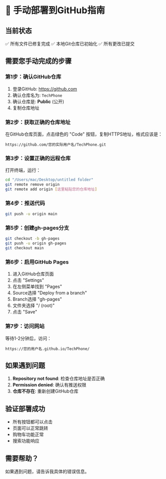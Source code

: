 # 🚀 手动部署到GitHub指南

## 当前状态
✅ 所有文件已修复完成
✅ 本地Git仓库已初始化
✅ 所有更改已提交

## 需要您手动完成的步骤

### 第1步：确认GitHub仓库
1. 登录GitHub: https://github.com
2. 确认仓库名为: `TechPhone`
3. 确认仓库是: **Public** (公开)
4. 复制仓库地址

### 第2步：获取正确的仓库地址
在GitHub仓库页面，点击绿色的 "Code" 按钮，复制HTTPS地址，格式应该是：
```
https://github.com/您的实际用户名/TechPhone.git
```

### 第3步：设置正确的远程仓库
打开终端，运行：
```bash
cd "/Users/mac/Desktop/untitled folder"
git remote remove origin
git remote add origin [这里粘贴您的仓库地址]
```

### 第4步：推送代码
```bash
git push -u origin main
```

### 第5步：创建gh-pages分支
```bash
git checkout -b gh-pages
git push -u origin gh-pages
git checkout main
```

### 第6步：启用GitHub Pages
1. 进入GitHub仓库页面
2. 点击 "Settings"
3. 在左侧菜单找到 "Pages"
4. Source选择 "Deploy from a branch"
5. Branch选择 "gh-pages"
6. 文件夹选择 "/ (root)"
7. 点击 "Save"

### 第7步：访问网站
等待1-2分钟后，访问：
```
https://您的用户名.github.io/TechPhone/
```

## 如果遇到问题

1. **Repository not found**: 检查仓库地址是否正确
2. **Permission denied**: 确认有推送权限
3. **仓库不存在**: 重新创建GitHub仓库

## 验证部署成功
- 所有按钮都可以点击
- 页面可以正常跳转
- 购物车功能正常
- 搜索功能响应

## 需要帮助？
如果遇到问题，请告诉我具体的错误信息。